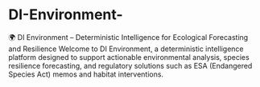 # DI-Environment-
🌍 DI Environment – Deterministic Intelligence for Ecological Forecasting and Resilience  Welcome to DI Environment, a deterministic intelligence platform designed to support actionable environmental analysis, species resilience forecasting, and regulatory solutions such as ESA (Endangered Species Act) memos and habitat interventions. 
